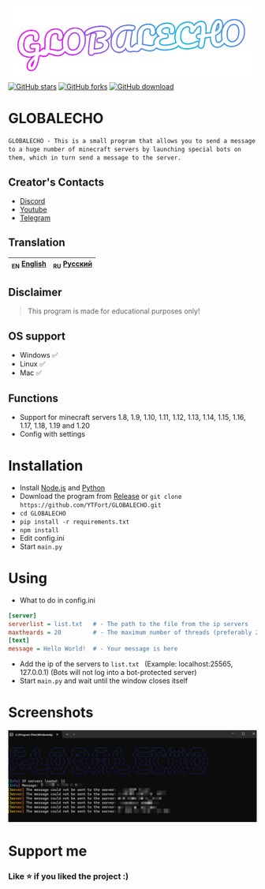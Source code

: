 ![Header](/media/logo.png)
<a href="https://github.com/YTFort/GLOBALECHO/stargazers"><img src="https://badgen.net/github/stars/YTFort/GLOBALECHO" alt="GitHub stars"/></a>
<a href="https://github.com/YTFort/GLOBALECHO"><img src="https://badgen.net/github/forks/YTFort/GLOBALECHO" alt="GitHub forks"/></a>
<a href="https://github.com/YTFort/GLOBALECHO/releases"><img src="https://badgen.net/github/assets-dl/YTFort/GLOBALECHO" alt="GitHub download"/></a>

# GLOBALECHO

`GLOBALECHO - This is a small program that allows you to send a message to a huge number of minecraft servers by launching special bots on them, which in turn send a message to the server.`

## Creator's Contacts

- [Discord](https://discord.gg/bjgpVAxgyE)
- [Youtube](https://youtube.com/c/fortcote)
- [Telegram](https://t.me/FortcoteTG)

## Translation


| <sub>EN</sub> [English](README.md) | <sub>RU</sub> [Русский](README_RU.md) |
| ---------------------------------- | -------------------------------------------- |

## Disclaimer

> This program is made for educational purposes only!

## OS support

* Windows ✅
* Linux ✅
* Mac ✅

## Functions

* Support for minecraft servers 1.8, 1.9, 1.10, 1.11, 1.12, 1.13, 1.14, 1.15, 1.16, 1.17, 1.18, 1.19 and 1.20
* Config with settings

# Installation

* Install [Node.js](https://nodejs.dev) and [Python](https://www.python.org/)
* Download the program from [Release](https://github.com/YTFort/GLOBALECHO/releases) or `git clone https://github.com/YTFort/GLOBALECHO.git`
* `cd GLOBALECHO`
* `pip install -r requirements.txt`
* `npm install`
* Edit config.ini
* Start `main.py`

# Using

* What to do in config.ini

```ini
[server]
serverlist = list.txt   # - The path to the file from the ip servers
maxtheards = 20         # - The maximum number of threads (preferably 20 - 40)
[text]
message = Hello World!  # - Your message is here
```

* Add the ip of the servers to `list.txt ` (Example: localhost:25565, 127.0.0.1) (Bots will not log into a bot-protected server)
* Start `main.py` and wait until the window closes itself

# Screenshots

![Main](/media/main.png)

# Support me

### Like ⭐ if you liked the project :)
